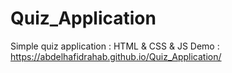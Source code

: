 # Quiz_Application
Simple quiz application : HTML &amp; CSS &amp; JS
Demo : https://abdelhafidrahab.github.io/Quiz_Application/
